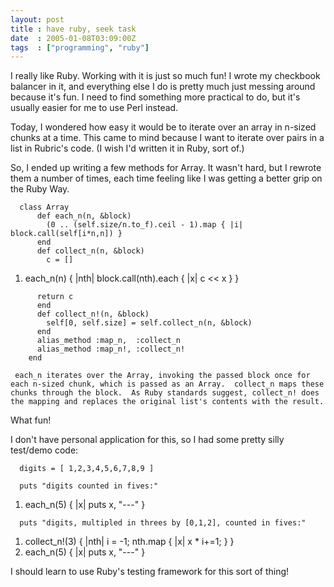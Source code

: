 ```yaml
---
layout: post
title : have ruby, seek task
date  : 2005-01-08T03:09:00Z
tags  : ["programming", "ruby"]
---
```

I really like Ruby.  Working with it is just so much fun!  I wrote my checkbook balancer in it, and everything else I do is pretty much just messing around because it's fun.  I need to find something more practical to do, but it's usually easier for me to use Perl instead.

Today, I wondered how easy it would be to iterate over an array in n-sized chunks at a time.  This came to mind because I want to iterate over pairs in a list in Rubric's code.  (I wish I'd written it in Ruby, sort of.)

So, I ended up writing a few methods for Array.  It wasn't hard, but I rewrote them a number of times, each time feeling like I was getting a better grip on the Ruby Way.
<pre><code>  class Array
      def each_n(n, &block)
        (0 .. (self.size/n.to_f).ceil - 1).map { |i| block.call(self[i*n,n]) }
      end
      def collect_n(n, &block)
        c = []
</code></pre>
<ol>
<li value="self">each_n(n) { |nth| block.call(nth).each { |x| c << x } }</li>
</ol>
<pre><code>      return c
      end
      def collect_n!(n, &block)
        self[0, self.size] = self.collect_n(n, &block)
      end
      alias_method :map_n,  :collect_n
      alias_method :map_n!, :collect_n!
    end
</code></pre>

     each_n iterates over the Array, invoking the passed block once for each n-sized chunk, which is passed as an Array.  collect_n maps these chunks through the block.  As Ruby standards suggest, collect_n! does the mapping and replaces the original list's contents with the result.

What fun!

I don't have personal application for this, so I had some pretty silly test/demo code:
<pre><code>  digits = [ 1,2,3,4,5,6,7,8,9 ]
</code></pre>
<pre><code>  puts "digits counted in fives:"
</code></pre>
<ol>
<li value="digits">each_n(5) { |x| puts x, "---" }</li>
</ol>
<pre><code>  puts "digits, multipled in threes by [0,1,2], counted in fives:"
</code></pre>
<ol>
<li value="digits">collect_n!(3) { |nth| i = -1; nth.map { |x| x * i+=1; } }</li>
<li value="digits">each_n(5) { |x| puts x, "---" }</li>
</ol>

I should learn to use Ruby's testing framework for this sort of thing!


